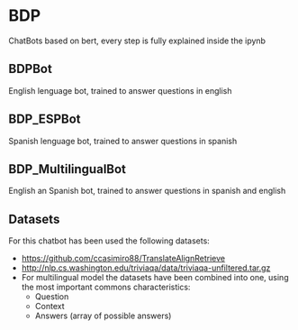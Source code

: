 # BDP
 ChatBots based on bert, every step is fully explained inside the ipynb 

 ## BDPBot
 English lenguage bot, trained to answer questions in english
 
 ## BDP_ESPBot
 Spanish lenguage bot, trained to answer questions in spanish

 ## BDP_MultilingualBot
 English an Spanish bot, trained to answer questions in spanish and english

 ## Datasets
 For this chatbot has been used the following datasets:
 - https://github.com/ccasimiro88/TranslateAlignRetrieve
 - http://nlp.cs.washington.edu/triviaqa/data/triviaqa-unfiltered.tar.gz
 - For multilingual model the datasets have been combined into one, using the most important commons characteristics:
   - Question
   - Context
   - Answers (array of possible answers)
